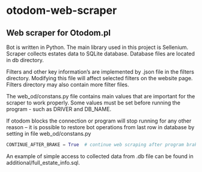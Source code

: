 # otodom-web-scraper
## Web scraper for Otodom.pl
Bot is written in Python. The main library used in this project is Sellenium. Scraper collects estates data to SQLite database. Database files are located in db directory.

Filters and other key information’s are implemented by .json file in the filters directory. Modifying this file will affect selected filters on the website page. Filters directory may also contain more filter files.

The web_od/constans.py file contains main values that are important for the scraper to work properly. Some values must be set before running the program - such as DRIVER and DB_NAME.

If otodom blocks the connection or program will stop running for any other reason – it is possible to restore bot operations from last row in database by setting in file web_od/constans.py
```Python
CONTINUE_AFTER_BRAKE = True  # continue web scraping after program brake
```
An example of simple access to collected data from .db file can be found in additional/full_estate_info.sql.
